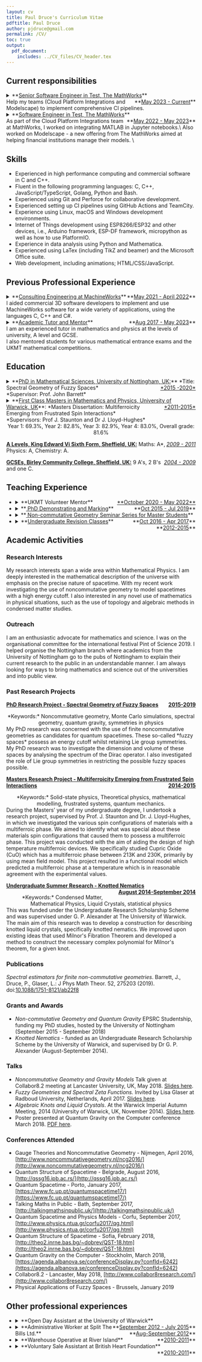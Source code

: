 ```yaml
---
layout: cv
title: Paul Druce's Curriculum Vitae
pdftitle: Paul Druce
author: pjdruce@gmail.com
permalink: /CV/
toc: true
output:
  pdf_document:
    includes: ../CV_files/CV_header.tex
---
```


## Current responsibilities

<details>
<summary>**<u>Senior Software Engineer in Test, The MathWorks</u>** <span style="float:right;">**<u>May 2023 - Current</u>**</span>
<br>
Help my teams (Cloud Platform Integrations and Modelscape) to implement comprehensive CI pipelines.

</summary>
Skills learnt:

- Kubernetes based web app development.
- Deployment of modern web app on Azure and AWS.
- Managing software release pipelines.
- Golang development and testing.
- Refactoring existing codebases to align with best practices
</details>

<details>
<summary>**<u>Software Engineer in Test, The MathWorks</u>** <span style="float:right;">**<u>May 2022 - May 2023</u>**</span>
<br>
As part of the Cloud Platform Integrations team at MathWorks, I worked on integrating MATLAB in Jupyter notebooks.\
Also worked on Modelscape - a new offering from The MathWorks aimed at helping financial institutions manage their models. \
</summary>
Skills learnt:

- JavaScript and TypeScript development and testing.
- Python development and testing.
- Build and test pipelines in TeamCity and GitHub Actions
- Docker for environment reproducibility and testing.
- Automated GUI testing using Playwright framework.
</details>

## Skills

- Experienced in high performance computing and commercial software in C and
  C++.
- Fluent in the following programming languages: C, C++, JavaScript/TypeScript,
  Golang, Python and Bash.
- Experienced using Git and Perforce for collaborative development.
- Experienced setting up CI pipelines using GitHub Actions and TeamCity.
- Experience using Linux, macOS and Windows development environments.
- Internet of Things development using ESP8266/ESP32 and other devices, i.e.,
  Arduino framework, ESP-DF framework, micropython as well as how to use
  PlatformIO.
- Experience in data analysis using Python and Mathematica.
- Experienced using LaTex (including TikZ and beamer) and the Microsoft Office
  suite.
- Web development, including animations; HTML/CSS/JavaScript.

## Previous Professional Experience

<details>
    <summary>**<u>Consulting Engineering at MachineWorks</u>** <span style="float:right;">**<u>May 2021 - April 2022</u>**</span>
    <br>
    I aided commercial 3D software developers to implement and use MachineWorks software for a wide variety of applications, using the languages C, C++ and C#.
    </summary>
    I also create demonstrative applications to show case MachineWorks software in new markets.\
    This includes the creation of new workflows and GUI applications. \
    I also develop algorithms and create example code for customers to use in their products to facilitate their products to market faster.
</details>

<details>
    <summary>**<u>Academic Tutor and Mentor</u>** <span style="float:right;">**<u>Aug 2017 - May 2023</u>** </span>
    <br>
    I am an experienced tutor in mathematics and physics at the levels of university, A level and GCSE. <br>
    I also mentored students for various mathematical entrance exams and the UKMT mathematical competitions.
    </span></summary>
    I have vast experience in both face-to-face tutoring and online tutoring via shared online whiteboards.
    I prepared lessons and question sheets at appropriate levels for my tutees. My role was to build the confidence and the abilities of my students and provide them with a comfortable environment to ask any questions they may have.
</details>

## Education

<details>
<summary>
    **<u>PhD in Mathematical Sciences, University of Nottingham, UK:</u>** <span style="float:right;"><u>*2015 -2020*</u></span>
    *Title: Spectral Geometry of Fuzzy Spaces*  <br>
    *Supervisor: Prof. John Barrett*
</summary>
I developed the understanding of finite non-commutative geometries and how they might be useful in the theory of quantum gravity.
<br>
**Mathematical areas studied:** Differential geometry, non-commutative geometry, quantum geometry, representation theory.
<br>
**Key skills developed:** independent working, public speaking, data analysis using Python, knowledge of Monte Carlo simulations

For my PhD I worked on an area of mathematics called non-commutative geometry
and how it might be useful in the theory of quantum gravity. My research was to
investigate the use of called _fuzzy spaces_ as candidates for quantum
spacetimes. I investigated the dimension and volume of these spaces by analysing
the spectrum of the Dirac operator. I also investigated the role of Lie group
symmetries in restricting the fuzzy spaces possible.

In pursuit of my research I developed my knowledge of data analysis using the
language Python. I also became familiar with the workings of Monte Carlo
simulations and the application of machine learning to physical problems. A
topic I am very interested in pursuing further.

</details>

<details>
  <summary>
**<u>First Class Masters in Mathematics and Physics, University of Warwick, UK</u>**: <span style="float:right;"><u>*2011-2015*</u></span>
*Masters Dissertation: Multiferroicity Emerging from Frustrated Spin Interactions* <br>
*Supervisors: Prof J. Staunton and Dr J. Lloyd-Hughes*<br>

<center>
Year 1: 69.3%, Year 2: 82.8%, Year 3: 82.9%, Year 4: 83.0%, Overall grade: 81.6%
</center>
</summary>
During my time at Warwick, I studied a wide range of mathematics and physics topics. My interests were in both the abstract mathematics and the physics of matter and its constituents. Here is a list of topics I studied during my time at Warwick: Real Analysis, Differential Equations, Groups and Rings, Complex Analysis, Classical Mechanics, Statistical Physics, General Relativity, Solid State Physics, Fluid Dynamics and many more. I maintained an average grade of $81\%$ throughout my course achieving one of the best marks in the year.
I became proficient in the programming language C and its use in high-performance computing. I learnt how to implement parallel computing by making us of OpenMP and MPI frameworks.
</details>

**<u>A Levels, King Edward Vi Sixth Form, Sheffield, UK:</u>** <span
style="float:right;"> <u>_2009 - 2011_</u> </span>Maths: A\*, Physics: A,
Chemistry: A.

**<u>GCSEs, Birley Community College, Sheffield, UK:</u>** <span
style="float:right;"> <u>_2004 - 2009_</u> </span> 9 A's, 2 B's and one C.

## Teaching Experience

- <details>
  <summary>**UKMT Volunteer Mentor**<span style="float:right;"><u> **October 2020 - May 2022** </u></span></summary>
  I was a volunteer for the UK Mathematics Trust. My role involved mentoring the students who are entering the advanced UKMT competitive mathematics exams. I was also involved in various outreach projects that the UKMT organise. I aided with the creation of appropriate questions and aided in the distribution of content via social media.
  </details>

- <details>
  <summary>
  **<u> PhD Demonstrating and Marking</u>** <span style="float:right;"> **<u>Oct 2015 - Jul 2019</u>**</span>
  </summary>
  Alongside my PhD, I was employed to help students with their questions for various undergraduate mathematics modules for Engineering students, Physics students and Mathematics students. This includes courses such as Introduction to Mathematical Physics (2nd year), Differential Equations and Fourier Analysis (2nd year), Applied Mathematics (1st year) and more. I also mark the mid-term exams and coursework for various modules.
  - Introduction to Mathematical Physics (2nd year) <span style="float:right;"> 2015-2019</span>
  - Mathematics for Physics and Astronomy (1st year) <span style="float:right;"> Full year 2015-2019</span>
  - Calculus and Linear Algebra (1st year for Natural Science students) <span style="float:right;">Full year 2018-2019</span>
  - Applied Mathematics (1st year)<span style="float:right;">Full year 2017 - 2018</span>
  - Mathematical Analysis (2nd year) <span style="float:right;"> Autumn 2018</span>
  - Differential Equations and Fourier Analysis (2nd year) <span style="float:right;">Spring 2017</span>
  - Fluid Dynamics (3rd year) <span style="float:right;">Spring 2016 </span>
  </details>

- <details>
  <summary>
  **<u> Non-commutative Geometry Seminar Series for Master Students</u>** <span style="float:right;"> **<u>Oct 2016 - Apr 2017</u>**</span>
  </summary>
    I organised and delivered a seminar on topics surrounding my research over the course of two semesters.
    The seminar was delivered to masters students at the University of Nottingham.
    The was regularly attended by around 10 students despite it not being for credit towards their degree.
    The course resulted in two students choosing noncommutative geometry as the subject for their masters dissertation, and one of the students chose to undertake a PhD with my supervisor.
    Some lecture notes suitable for a UK masters student were developed on the foundational results of non-commutative geometry.
  </details>

- <details>
  <summary>
  **<u>Undergraduate Revision Classes</u>** <span style="float:right;"> **<u>2012-2015</u>**</span>
  </summary>
  As part of the Warwick Physics Society:
    * I updated and maintained revision guides
    * I organised and ran revision lectures on various topics
    * I provided workshops to run alongside a university course. These were aimed at first time programmers in C programming, to help them understand the language and develop the programming skills necessary.
    <!---
    As part of Warwick Physics Society, I organised and ran revision lectures on various topics including first year Classical Mechanics, Waves, Electricity and Magnetism courses. As well as the 2nd-year Quantum Mechanics, Electromagnetic Theory and Optics and Physics of Fluids courses. For the 2nd year Physics course in C programming, I provided workshops to help, generally, first time programmers, get to grips with the language and the general programming mentality. I also updated and maintained the revision guides the society had and created a revision guide for the second year physics module Thermal Physics II.</details>
    --->
  </details>

<!--
<u>**Undergraduate Masters seminar:**</u>  I organised and delivered a two-semester long seminar on the topics surrounding my research to masters students at the University of Nottingham. The seminar was not for credit but was popular and regularly attended by around 10 students. The seminar course resulted in two students choosing noncommutative geometry as the subject of their masters dissertation and one choosing to undertake a PhD with my supervisor. The course resulted in the beginnings of a set of lecture notes being developed, see <a href="{{ site.url}}/assets/PDFs/NCG_Lectures_2018.pdf">here</a>.

**<u>PhD Demonstrating and Marking</u>**: Alongside my PhD, I was employed to help students with their questions for various undergraduate mathematics modules for Engineering students, Physics students and Mathematics students. This includes courses such as Introduction to Mathematical Physics (2nd year), Differential Equations and Fourier Analysis (2nd year), Applied Mathematics (1st year) and more. I also mark the mid-term exams and coursework for various modules.

**<u>GCSE and A Level Tutoring</u>**: I am an experienced tutor in mathematics, further mathematics and physics at both GCSE and A-level standards for various exam boards. I have experience in both face-to-face tutoring and online tutoring via a shared whiteboard such as BitPaper. I also possess an Enhanced DBS check and I am trusted by schools to give one-to-one tutorials to their students via the company MyTutor, see my profile [here](https://www.mytutor.co.uk/tutors/58270/).

**<u>Undergraduate Revision Classes</u>** (2012-2015): As part of Warwick Physics Society, I organised and ran revision lectures on various topics including first year Classical Mechanics, Waves, Electricity and Magnetism courses. As well as the 2nd-year Quantum Mechanics, Electromagnetic Theory and Optics and Physics of Fluids courses. For the 2nd year Physics course in C programming, I  provided workshops to help, generally, first time programmers,  get started with the language and the general programming mentality. I also updated and maintained the revision guides the society had and created a revision guide for the second year physics module Thermal Physics II.  (see <a href="{{ site.url}}/assets/PDFs/Thermal Physics II Revision Guide-2013.pdf"> here </a> here). -->

## Academic Activities

### Research Interests

My research interests span a wide area within Mathematical Physics. I am deeply
interested in the mathematical description of the universe with emphasis on the
precise nature of spacetime. With my recent work investigating the use of
noncommutative geometry to model spacetimes with a high energy cutoff. I also
interested in any novel use of mathematics in physical situations, such as the
use of topology and algebraic methods in condensed matter studies.

### Outreach

I am an enthusiastic advocate for mathematics and science. I was on the
organisational committee for the international festival Pint of Science 2019. I
helped organise the Nottingham branch where academics from the University of
Nottingham go to the pubs of Nottingham to explain their current research to the
public in an understandable manner. I am always looking for ways to bring
mathematics and science out of the universities and into public view.

### Past Research Projects

**<u>PhD Research Project - Spectral Geometry of Fuzzy Spaces</u>** <span
style="float:right;">**<u>2015-2019</u>**</span>

<center>*Keywords:* Noncommutative geometry, Monte Carlo simulations, spectral geometry, quantum gravity, symmetries in physics</center>
My PhD research was concerned with the use of finite noncommutative geometries as candidates for quantum spacetimes. These so-called *fuzzy spaces* possess an energy cutoff whilst retaining Lie group symmetries. My PhD research was to investigate the dimension and volume of these spaces by analysing the spectrum of the Dirac operator. I also investigated the role of Lie group symmetries in restricting the possible fuzzy spaces possible.

**<u>Masters Research Project - Multiferroicity Emerging from Frustrated Spin
Interactions</u>** <span style="float:right;">**<u>2014-2015</u>**</span>

<center> *Keywords:*
Solid-state physics, Theoretical physics, mathematical modelling, frustrated systems, quantum mechanics.</center>
During the Masters’ year of my undergraduate degree, I undertook a research project, supervised by Prof. J. Staunton and Dr. J. Lloyd-Hughes, in which we investigated the various spin configurations of materials with a multiferroic phase. We aimed to identify what was special about these materials spin configurations that caused them to possess a multiferroic phase. This project was conducted with the aim of aiding the design of high temperature multiferroic devices. We specifically studied Cupric Oxide (CuO) which has a multiferroic phase between
213K and 230K, primarily by using mean field model. This project resulted in a functional model which predicted a multiferroic phase at a temperature which is in reasonable agreement with the experimental values.

**<u>Undergraduate Summer Research - Knotted Nematics</u>** <span
style="float:right;">**<u>August 2014-September 2014</u>**</span>

<center> *Keywords:* Condensed Matter, Mathematical Physics, Liquid Crystals, statistical physics</center>
This was funded under the Undergraduate Research Scholarship Scheme and was supervised under G. P. Alexander at The University of Warwick.
The main aim of this research was to develop a construction for describing knotted liquid crystals, specifically knotted nematics.
We improved upon existing ideas that used Milnor's Fibration Theorem and developed a method to construct the necessary complex polynomial for Milnor's theorem, for a given knot.

### Publications

_Spectral estimators for finite non-commutative geometries_. Barrett, J., Druce,
P., Glaser, L.: J Phys Math Theor. 52, 275203 (2019). doi:<a
href="https://doi.org/10.1088/1751-8121/ab22f8">10.1088/1751-8121/ab22f8 </a>

### Grants and Awards

- _Non-commutative Geometry and Quantum Gravity_ EPSRC Studentship, funding my
  PhD studies, hosted by the University of Nottingham (September 2015 -
  September 2018)
- _Knotted Nematics_ - funded as an Undergraduate Research Scholarship Scheme by
  the University of Warwick, and supervised by Dr G. P. Alexander
  (August-September 2014).

### Talks

- _Noncommutative Geometry and Gravity Models_ Talk given at Collabor8.2 meeting
  at Lancaster University, UK, May 2018. <a
  href="{{site.url}}/assets/PDFs/Presentation__NCG_and_Gravity_Models.pdf">Slides
  here</a>. <br>
- _Fuzzy Geometries and Spectral Zeta Functions._ Invited by Lisa Glaser at
  Radboud University, Netherlands, April 2017. <a
  href="{{site.url}}/assets/PDFs/Slides_Nijmegen-2017-Fuzzy-Geometry-and-Spectral-Zeta-Funtions.pdf">Slides
  here</a>. <br>
- _Algebraic Knots and Liquid Crystals_. At the Warwick Imperial Autumn Meeting,
  2014 (University of Warwick, UK, November 2014). <a
  href="{{site.url}}/assets/PDFs/Knot, Fibrations and Physics.pdf">Slides
  here</a>. <br>
- Poster presented at Quantum Gravity on the Computer conference March 2018. <a
  href="{{site.url}}/assets/PDFs/PaulDrucePoster-QGotC18.pdf">PDF here</a>.

### Conferences Attended

- Gauge Theories and Noncommutative Geometry - Nijmegen, April 2016,
  [http://www.noncommutativegeometry.nl/ncg2016/](http://www.noncommutativegeometry.nl/ncg2016/)
- Quantum Structure of Spacetime - Belgrade, August 2016,
  [http://qssg16.ipb.ac.rs/](http://qssg16.ipb.ac.rs/)
- Quantum Spacetime - Porto, January 2017,
  [https://www.fc.up.pt/quantumspacetime17/](https://www.fc.up.pt/quantumspacetime17/)
- Talking Maths in Public - Bath, September 2017,
  [http://talkingmathsinpublic.uk/](http://talkingmathsinpublic.uk/)
- Quantum Spacetime and Physics Models - Corfu, September 2017,
  [http://www.physics.ntua.gr/corfu2017/qg.html](http://www.physics.ntua.gr/corfu2017/qg.html)
- Quantum Structure of Spacetime - Sofia, February 2018,
  [http://theo2.inrne.bas.bg/~dobrev/QST-18.htm](http://theo2.inrne.bas.bg/~dobrev/QST-18.htm)
- Quantum Gravity on the Computer - Stockholm, March 2018,
  [https://agenda.albanova.se/conferenceDisplay.py?confId=6242](https://agenda.albanova.se/conferenceDisplay.py?confId=6242)
- Collabor8.2 - Lancaster, May 2018,
  [http://www.collabor8research.com/](http://www.collabor8research.com/)
- Physical Applications of Fuzzy Spaces - Brussels, January 2019

<!--
## Qualifications and Skills

I am fluent in the programming languages Python and C, and very familiar with the software Mathematica. I know how to use Linux, macOS and Windows systems to a high level. I am currently learning basic web development including HTML/CSS and I use Markdown and LaTeX extensively for my note taking. My hobbies include rock climbing and photography/videography usually combining the two. I therefore know how to use photo and video editing software.

I have a valid First Aid Certificate (2017-2020) and an Enhanced DBS check (2017-2020). I also have a clean full drivers licence and motorcycle licence.
'' -->

## Other professional experiences

- <details>
    <summary>**Open Day Assistant at the University of Warwick**  <span style="float:right;">**<u>September 2012 - July 2015</u>**</span></summary>
    Throughout my undergraduate degree I was part of the open day team for the Physics department at Warwick university. My role included taking the prospective students on tours of the campus, informing them of important and interesting aspects of the university. I was also given the responsibility to present experiments to prospective students, engaging them with thought provoking questions. I was also part of the team to inform the prospective students about the courses available by the Physics department and answer any questions they may have about life at university.
    </details>
- <details>
    <summary>**Administrative Worker at Split The Bills Ltd.** <span style="float:right;">**<u>Aug-September 2012</u>**</span></summary>
    My roles in this temporary role was to communicate with the student registering for the service and then contact utility providers to setup the new accounts. Handling any issues that would arise in a timely and professional manner.
    </details>
- <details>
    <summary>**Warehouse Operative at River Island** <span style="float:right;">**<u>2010-2011</u>**</span></summary>
    I was part of the team that unpackaged new deliveries of clothes and prepare clothing to be presented on the store floor. This required adaptability as each delivery changed in size. As well as good team work and communication as the unpacking procedure was split in to various stages, with a separate person per stage. As well as working in an efficient manner. I was also responsible for searching and retrieving clothing requested by the store front.
    </details>
- <details>
    <summary>**Voluntary Sale Assistant at British Heart Foundation** <span style="float:right;">  **<u>2010-2011</u>**</span></summary>
    My role at the British Heart Foundation included assisting customers in finding items, informing them about the charity and maintaining the store. As the British Heart Foundation has a wide range of customers and staff, I had to quickly learn to adapt my communication and sales approach to fit their needs and situation.
    </details>

